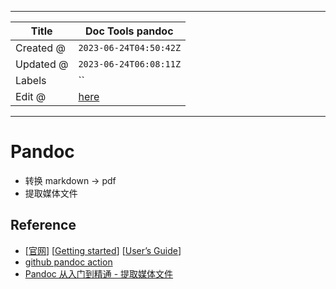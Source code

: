 -----

| Title     | Doc Tools pandoc                                     |
| --------- | ---------------------------------------------------- |
| Created @ | `2023-06-24T04:50:42Z`                               |
| Updated @ | `2023-06-24T06:08:11Z`                               |
| Labels    | \`\`                                                 |
| Edit @    | [here](https://github.com/junxnone/xwiki/issues/268) |

-----

# Pandoc

  - 转换 markdown -\> pdf
  - 提取媒体文件

## Reference

  - \[[官网](https://pandoc.org/)\] \[[Getting
    started](https://pandoc.org/getting-started.html)\] \[[User’s
    Guide](https://pandoc.org/MANUAL.html)\]
  - [github pandoc
    action](https://github.com/pandoc/pandoc-action-example)
  - [Pandoc 从入门到精通 - 提取媒体文件](https://sspai.com/post/77206)
